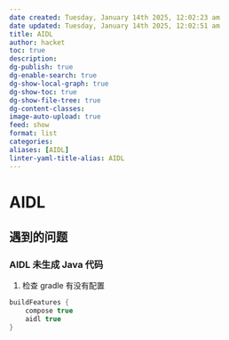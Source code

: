 ```yaml
---
date created: Tuesday, January 14th 2025, 12:02:23 am
date updated: Tuesday, January 14th 2025, 12:02:51 am
title: AIDL
author: hacket
toc: true
description: 
dg-publish: true
dg-enable-search: true
dg-show-local-graph: true
dg-show-toc: true
dg-show-file-tree: true
dg-content-classes: 
image-auto-upload: true
feed: show
format: list
categories: 
aliases: [AIDL]
linter-yaml-title-alias: AIDL
---
```


# AIDL

## 遇到的问题

### AIDL 未生成 Java 代码

1. 检查 gradle 有没有配置

```groovy
buildFeatures {
    compose true
    aidl true
}
```
